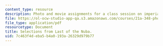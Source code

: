 ```yaml
---
content_type: resource
description: Photo and movie assignments for a class session on imperialism and photography.
file: https://ol-ocw-studio-app-qa.s3.amazonaws.com/courses/21a-348-photography-and-truth-spring-2008/7c463f4deba5b4a0193a26329d979b77_MIT21A_348S08_nuba.pdf
file_type: application/pdf
resourcetype: Document
title: Selections from Last of the Nuba.
uid: 7c463f4d-eba5-b4a0-193a-26329d979b77
---
```

